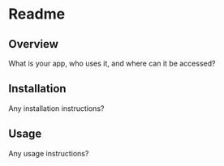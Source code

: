 # Readme

## Overview

What is your app, who uses it, and where can it be accessed?

## Installation

Any installation instructions?

## Usage

Any usage instructions?


